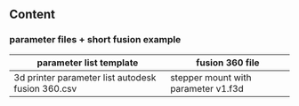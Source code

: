 ## Content

### parameter files + short fusion example
| parameter list template | 	fusion 360 file |
| ------------- | ------------- |
| 3d printer parameter list autodesk fusion 360.csv |stepper mount with parameter v1.f3d|
